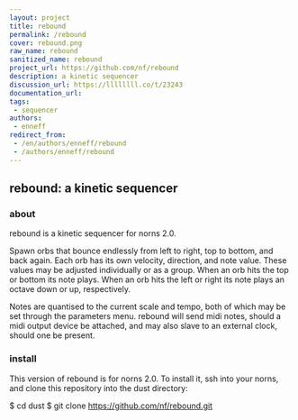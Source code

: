 ```yaml
---
layout: project
title: rebound
permalink: /rebound
cover: rebound.png
raw_name: rebound
sanitized_name: rebound
project_url: https://github.com/nf/rebound
description: a kinetic sequencer
discussion_url: https://llllllll.co/t/23243
documentation_url: 
tags:
 - sequencer
authors:
 - enneff
redirect_from:
 - /en/authors/enneff/rebound
 - /authors/enneff/rebound
---
```

## rebound: a kinetic sequencer

### about

rebound is a kinetic sequencer for norns 2.0.

Spawn orbs that bounce endlessly from left to right, top to bottom, and back
again. Each orb has its own velocity, direction, and note value. These values
may be adjusted individually or as a group. When an orb hits the top or bottom
its note plays. When an orb hits the left or right its note plays an octave
down or up, respectively.

Notes are quantised to the current scale and tempo, both of which may be set
through the parameters menu. rebound will send midi notes, should a midi output
device be attached, and may also slave to an external clock, should one be
present.

### install

This version of rebound is for norns 2.0. To install it, ssh into your norns,
and clone this repository into the dust directory:

  $ cd dust
  $ git clone https://github.com/nf/rebound.git


